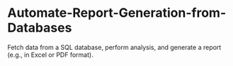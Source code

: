 # Automate-Report-Generation-from-Databases
Fetch data from a SQL database, perform analysis, and generate a report (e.g., in Excel or PDF format).
